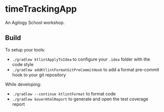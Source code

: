 # timeTrackingApp

An Agilogy School workshop.

## Build

To setup your tools:

- `./gradlew ktlintApplyToIdea` to configure your `.idea` folder with the code style
- `./gradlew addKtlintFormatGitPreCommitHook` to add a format pre-commit hook to your git repository

While developing:

- `./gradlew --continue ktlintFormat` to format code
- `./gradlew koverHtmlReport` to generate and open the test coverage report
